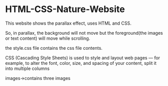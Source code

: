 # HTML-CSS-Nature-Website
This website shows the parallax effect, uses HTML and CSS.

So, in parallax, the background will not move but the foreground(the images or text content) 
will move while scrolling.

the style.css file contains the css file contents.

CSS (Cascading Style Sheets) is used to style and layout web pages — for example, to alter the font,
color, size, and spacing of your content, split it into multiple columns

images->contains three images 
